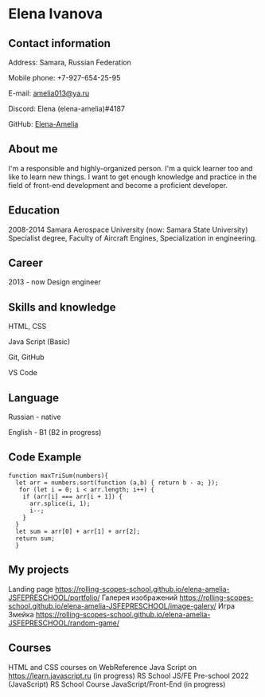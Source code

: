 # **Elena Ivanova**

## **Contact information**

Address: Samara, Russian Federation

Mobile phone: +7-927-654-25-95

E-mail: amelia013@ya.ru

Discord: Elena (elena-amelia)#4187

GitHub: [Elena-Amelia](https://github.com/Elena-Amelia)

## **About me**

I'm a responsible and highly-organized person. I'm a quick learner too and like to learn new things. I want to get enough knowledge and practice in the field of front-end development and become a proficient developer.

## **Education**

2008-2014 Samara Aerospace University (now: Samara State University) Specialist degree, Faculty of Aircraft Engines, Specialization in engineering.

## **Career**

2013 - now Design engineer

## **Skills and knowledge**

HTML, CSS

Java Script (Basic)

Git, GitHub

VS Code

## **Language**

Russian - native

English - B1 (B2 in progress)

## **Code Example**

```
function maxTriSum(numbers){
  let arr = numbers.sort(function (a,b) { return b - a; });
   for (let i = 0; i < arr.length; i++) {
    if (arr[i] === arr[i + 1]) {
      arr.splice(i, 1);
      i--;
    }
  }
  let sum = arr[0] + arr[1] + arr[2];
  return sum;
  }
```

## **My projects**

Landing page <https://rolling-scopes-school.github.io/elena-amelia-JSFEPRESCHOOL/portfolio/>
Галерея изображений <https://rolling-scopes-school.github.io/elena-amelia-JSFEPRESCHOOL/image-galery/>
Игра Змейка <https://rolling-scopes-school.github.io/elena-amelia-JSFEPRESCHOOL/random-game/>

## **Courses**

HTML and CSS courses on WebReference
Java Script on <https://learn.javascript.ru> (in progress)
RS School JS/FE Pre-school 2022 (JavaScript)
RS School Course JavaScript/Front-End (in progress)
